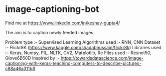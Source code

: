 # image-captioning-bot
Find me at  https://www.linkedin.com/in/keshav-gupta4/

The aim is to caption newly feeded images.

Problem type :- Supervised Learning
Algorithms used :- RNN, CNN
Dataset :- Flickr8K (https://www.kaggle.com/shadabhussain/flickr8k)
Libraries used :- Keras, Numpy, PIL, NLTK, CV2, Matplotlib, Re
Files used :- Resnet50, Glove6B50D
Inspired by :- https://towardsdatascience.com/image-captioning-with-keras-teaching-computers-to-describe-pictures-c88a46a311b8
